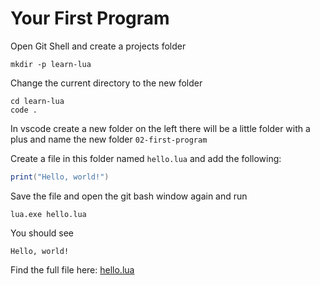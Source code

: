 # Your First Program

Open Git Shell and create a projects folder

```
mkdir -p learn-lua
```

Change the current directory to the new folder

```
cd learn-lua
code .
```

In vscode create a new folder on the left there will be a little folder with a plus and name the new folder `02-first-program`

Create a file in this folder named `hello.lua` and add the following:

```lua
print("Hello, world!")
```

Save the file and open the git bash window again and run

```
lua.exe hello.lua
```

You should see

```
Hello, world!
```

Find the full file here: [hello.lua](https://github.com/gideonw/teach-jesse-lua/blob/gh-pages/02-first-program/hello.lua)
